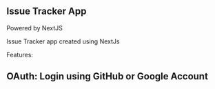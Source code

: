 ## Issue Tracker App
Powered by NextJS

Issue Tracker app created using NextJs

Features:
## OAuth: Login using GitHub or Google Account
## 
